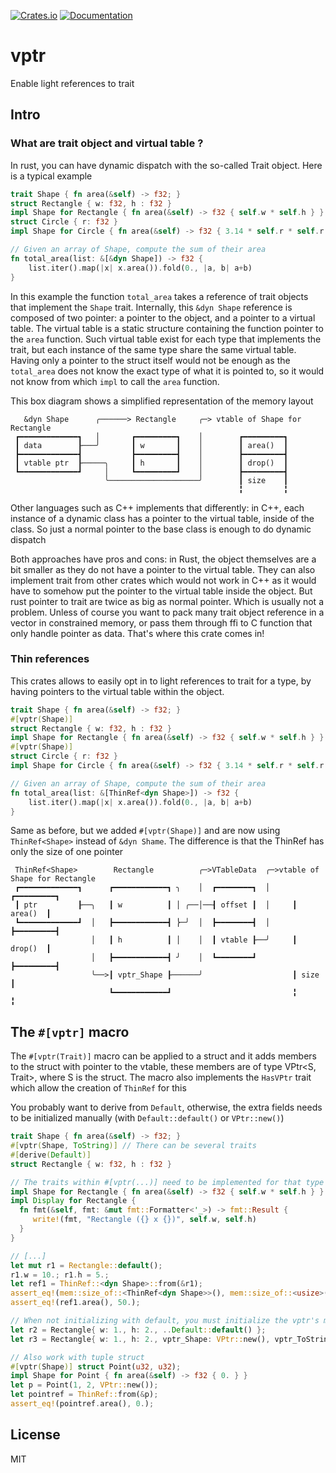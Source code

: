 [![Crates.io](https://img.shields.io/crates/v/vptr.svg)](https://crates.io/crates/vptr)
[![Documentation](https://docs.rs/vptr/badge.svg)](https://docs.rs/vptr/)

# vptr

Enable light references to trait

## Intro

### What are trait object and virtual table ?

In rust, you can have dynamic dispatch with the so-called Trait object.
Here is a typical example

```rust
trait Shape { fn area(&self) -> f32; }
struct Rectangle { w: f32, h : f32 }
impl Shape for Rectangle { fn area(&self) -> f32 { self.w * self.h } }
struct Circle { r: f32 }
impl Shape for Circle { fn area(&self) -> f32 { 3.14 * self.r * self.r } }

// Given an array of Shape, compute the sum of their area
fn total_area(list: &[&dyn Shape]) -> f32 {
    list.iter().map(|x| x.area()).fold(0., |a, b| a+b)
}
```
In this example the function `total_area` takes a reference of trait objects that implement
the `Shape` trait. Internally, this `&dyn Shape` reference is composed of two pointer:
a pointer to the object, and a pointer to a virtual table. The virtual table is a static
structure containing the function pointer to the `area` function. Such virtual table exist
for each type that implements the trait, but each instance of the same type share the same
virtual table. Having only a pointer to the struct itself would not be enough as the
`total_area` does not know the exact type of what it is pointed to, so it would not know from
which `impl` to call the `area` function.

This box diagram shows a simplified representation of the memory layout

```ascii
   &dyn Shape      ╭──────> Rectangle     ╭─> vtable of Shape for Rectangle
 ┏━━━━━━━━━━━━━┓   │       ┏━━━━━━━━━┓    │        ┏━━━━━━━━━┓
 ┃ data        ┠───╯       ┃ w       ┃    │        ┃ area()  ┃
 ┣━━━━━━━━━━━━━┫           ┣━━━━━━━━━┫    │        ┣━━━━━━━━━┫
 ┃ vtable ptr  ┠─────╮     ┃ h       ┃    │        ┃ drop()  ┃
 ┗━━━━━━━━━━━━━┛     │     ┗━━━━━━━━━┛    │        ┣━━━━━━━━━┫
                     ╰────────────────────╯        ┃ size    ┃
                                                   ╏         ╏
```

Other languages such as C++ implements that differently: in C++, each instance of a dynamic class
has a pointer to the virtual table, inside of the class. So just a normal pointer to the base class
is enough to do dynamic dispatch

Both approaches have pros and cons: in Rust, the object themselves are a bit smaller as they
do not have a pointer to the virtual table. They can also implement trait from other crates
which would not work in C++ as it would have to somehow put the pointer to the virtual table
inside the object. But rust pointer to trait are twice as big as normal pointer. Which is
usually not a problem. Unless of course you want to pack many trait object reference in a vector
in constrained memory, or pass them through ffi to C function that only handle pointer as data.
That's where this crate comes in!

### Thin references

This crates allows to easily opt in to light references to trait for a type, by having
pointers to the virtual table within the object.

```rust
trait Shape { fn area(&self) -> f32; }
#[vptr(Shape)]
struct Rectangle { w: f32, h : f32 }
impl Shape for Rectangle { fn area(&self) -> f32 { self.w * self.h } }
#[vptr(Shape)]
struct Circle { r: f32 }
impl Shape for Circle { fn area(&self) -> f32 { 3.14 * self.r * self.r } }

// Given an array of Shape, compute the sum of their area
fn total_area(list: &[ThinRef<dyn Shape>]) -> f32 {
    list.iter().map(|x| x.area()).fold(0., |a, b| a+b)
}
```

Same as before, but we added `#[vptr(Shape)]` and are now using `ThinRef<Shape>` instead of
`&dyn Shame`.  The difference is that the ThinRef has only the size of one pointer


```ascii
 ThinRef<Shape>        Rectangle          ╭─>VTableData  ╭─>vtable of Shape for Rectangle
 ┏━━━━━━━━━━━━━┓      ┏━━━━━━━━━━━━┓ ╮    │  ┏━━━━━━━━┓  │     ┏━━━━━━━━━┓
 ┃ ptr         ┠──╮   ┃ w          ┃ │ ╭──│──┨ offset ┃  │     ┃ area()  ┃
 ┗━━━━━━━━━━━━━┛  │   ┣━━━━━━━━━━━━┫ ⎬─╯  │  ┣━━━━━━━━┫  │     ┣━━━━━━━━━┫
                  │   ┃ h          ┃ │    │  ┃ vtable ┠──╯     ┃ drop()  ┃
                  │   ┣━━━━━━━━━━━━┫ ╯    │  ┗━━━━━━━━┛        ┣━━━━━━━━━┫
                  ╰──>┃ vptr_Shape ┠──────╯                    ┃ size    ┃
                      ┗━━━━━━━━━━━━┛                           ╏         ╏
```


## The `#[vptr]` macro

The `#[vptr(Trait)]` macro can be applied to a struct and it adds members to the struct
with pointer to the vtable, these members are of type VPtr<S, Trait>, where S is the struct.
The macro also implements the `HasVPtr` trait which allow the creation of `ThinRef` for this

You probably want to derive from `Default`, otherwise, the extra fields needs to be initialized
manually (with `Default::default()` or `VPtr::new()`)

```rust
trait Shape { fn area(&self) -> f32; }
#[vptr(Shape, ToString)] // There can be several traits
#[derive(Default)]
struct Rectangle { w: f32, h : f32 }

// The traits within #[vptr(...)] need to be implemented for that type
impl Shape for Rectangle { fn area(&self) -> f32 { self.w * self.h } }
impl Display for Rectangle {
  fn fmt(&self, fmt: &mut fmt::Formatter<'_>) -> fmt::Result {
     write!(fmt, "Rectangle ({} x {})", self.w, self.h)
  }
}

// [...]
let mut r1 = Rectangle::default();
r1.w = 10.; r1.h = 5.;
let ref1 = ThinRef::<dyn Shape>::from(&r1);
assert_eq!(mem::size_of::<ThinRef<dyn Shape>>(), mem::size_of::<usize>());
assert_eq!(ref1.area(), 50.);

// When not initializing with default, you must initialize the vptr's manually
let r2 = Rectangle{ w: 1., h: 2., ..Default::default() };
let r3 = Rectangle{ w: 1., h: 2., vptr_Shape: VPtr::new(), vptr_ToString: VPtr::new() };

// Also work with tuple struct
#[vptr(Shape)] struct Point(u32, u32);
impl Shape for Point { fn area(&self) -> f32 { 0. } }
let p = Point(1, 2, VPtr::new());
let pointref = ThinRef::from(&p);
assert_eq!(pointref.area(), 0.);
```

## License

MIT
